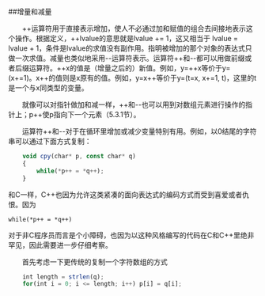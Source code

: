 ##增量和减量

&emsp;&emsp;++运算符用于直接表示增加，使人不必通过加和赋值的组合去间接地表示这个操作。根据定义，++lvalue的意思就是lvalue += 1，这又相当于 lvalue = lvalue + 1，条件是lvalue的求值没有副作用。指明被增加的那个对象的表达式只做一次求值。减量也类似地采用--运算符表示。运算符++和--都可以用做前缀或者后缀运算符。++x的值是（增量之后的）新值。例如，y=++x等价于y=(x+=1)。x++的值则是x原有的值。例如，y=x++等价于y=(t=x, x+=1, t)，这里的t是一个与x同类型的变量。

&emsp;&emsp;就像可以对指针做加和减一样，++和--也可以用到对数组元素进行操作的指针上；p++使p指向下一个元素（5.3.1节）。

&emsp;&emsp;运算符++和--对于在循环里增加或减少变量特别有用。例如，以0结尾的字符串可以通过下面方式复制：

```javascript
    void cpy(char* p, const char* q)
    {
        while(*p++ = *q++);
    }
```

和C一样，C++也因为允许这类紧凑的面向表达式的编码方式而受到喜爱或者仇恨。因为

    while(*p++ = *q++)
    
对于非C程序员而言是个小障碍，也因为以这种风格编写的代码在C和C++里绝非罕见，因此需要进一步仔细考察。

&emsp;&emsp;首先考虑一下更传统的复制一个字符数组的方式

```javascript
    int length = strlen(q);
    for(int i = 0; i <= length; i++) p[i] = q[i];
```